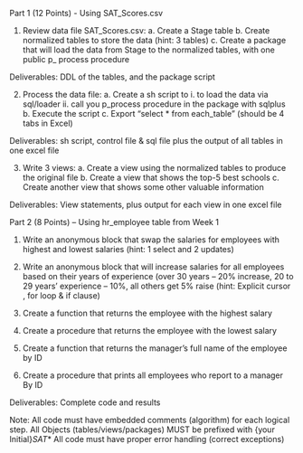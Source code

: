 Part 1 (12 Points) - Using SAT_Scores.csv

1. Review data file SAT_Scores.csv:
  a. Create a Stage table
  b. Create normalized tables to store the data (hint: 3 tables)
  c. Create a package that will load the data from Stage to the normalized tables, with one public p_ process procedure
  
  Deliverables: DDL of the tables, and the package script

2. Process the data file:
  a. Create a sh script to
    i. to load the data via sql/loader
    ii. call you p_process procedure in the package with sqlplus
  b. Execute the script
  c. Export “select * from each_table” (should be 4 tabs in Excel)
  
  Deliverables: sh script, control file & sql file plus the output of all tables in one excel file
  
3. Write 3 views:
  a. Create a view using the normalized tables to produce the original file
  b. Create a view that shows the top-5 best schools
  c. Create another view that shows some other valuable information
  
  Deliverables: View statements, plus output for each view in one excel file


Part 2 (8 Points) – Using hr_employee table from Week 1

  1. Write an anonymous block that swap the salaries for employees with highest and lowest salaries (hint: 1 select and 2 updates) 

  2. Write an anonymous block that will increase salaries for all employees based on their years of experience (over 30 years – 20% increase, 20 to 29 years’ experience – 10%,
  all others get 5% raise (hint: Explicit cursor , for loop & if clause)

  3. Create a function that returns the employee with the highest salary
  
  4. Create a procedure that returns the employee with the lowest salary

  5. Create a function that returns the manager’s full name of the employee by ID

  6. Create a procedure that prints all employees who report to a manager By ID
  
  Deliverables: Complete code and results

Note: All code must have embedded comments (algorithm) for each logical step.
All Objects (tables/views/packages) MUST be prefixed with {your Initial}_SAT_* All code must have proper error handling (correct exceptions)
